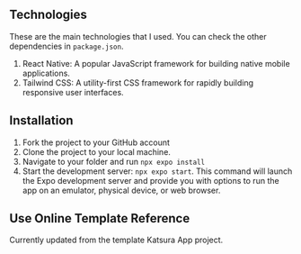 
## Technologies

These are the main technologies that I used. You can check the other dependencies in `package.json`.

1. React Native: A popular JavaScript framework for building native mobile applications.
2. Tailwind CSS: A utility-first CSS framework for rapidly building responsive user interfaces.

## Installation

1. Fork the project to your GitHub account
2. Clone the project to your local machine.
3. Navigate to your folder and run `npx expo install`
4. Start the development server: `npx expo start`. This command will launch the Expo development server and provide you with options to run the app on an emulator, physical device, or web browser.

## Use Online Template Reference

Currently updated from the template Katsura App project. 
